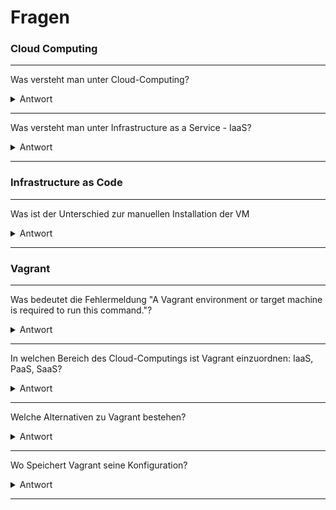 Fragen
======

### Cloud Computing
***

Was versteht man unter Cloud-Computing?

<details><summary>Antwort</summary>
<p>
Darunter versteht man die Ausführung von Programmen, die nicht auf dem lokalen Rechner installiert sind, sondern auf einem anderen Rechner, der aus der Ferne aufgerufen wird (bspw. über das Internet).
</p>
</details>

---

Was versteht man unter Infrastructure as a Service - IaaS?

<details><summary>Antwort</summary>
<p>
Die Infrastruktur stellt die unterste Schicht im Cloud Computing dar. Der Benutzer greift hier auf bestehende Dienste innerhalb des Systems zu, verwaltet seine Recheninstanzen (virtuelle Maschinen) allerdings weitestgehend selbst.
</p>
</details>

---

### Infrastructure as Code
***

Was ist der Unterschied zur manuellen Installation der VM
<details><summary>Antwort</summary>
<p>
	Automation, Wiederholbarkeit, Dokumentation	
</p>
</details>

---

### Vagrant
***

Was bedeutet die Fehlermeldung "A Vagrant environment or target machine is required to run this command."? 
<details><summary>Antwort</summary>    
	 Sie befinden im falschen Verzeichnis, wo keine Vagrantfile vorhanden ist.	
</p></details>

---

In welchen Bereich des Cloud-Computings ist Vagrant einzuordnen: IaaS, PaaS, SaaS?
<details><summary>Antwort</summary>    
<p>
	 IaaS	
</p></details>

---

Welche Alternativen zu Vagrant bestehen?
<details><summary>Antwort</summary>    
<p>
	 https://alternativeto.net/software/vagrant/
</p></details>
	
---

Wo Speichert Vagrant seine Konfiguration?
<details><summary>Antwort</summary>    
<p>
	 Vagrantfile
</p></details>

---
